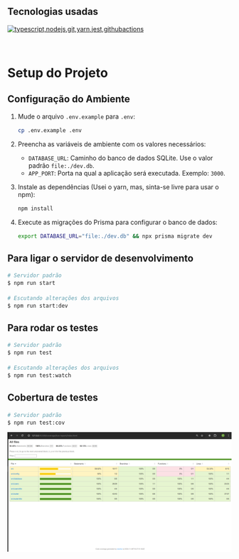 ## Tecnologias usadas

  <a href="https://go-skill-icons.vercel.app/">
    <img src="https://go-skill-icons.vercel.app/api/icons?i=typescript,nodejs,git,yarn,jest,githubactions" alt="typescript,nodejs,git,yarn,jest,githubactions" />
  </a>

<br>
<br>
<br>

# Setup do Projeto

## Configuração do Ambiente

1. Mude o arquivo `.env.example` para `.env`:

   ```bash
   cp .env.example .env
   ```

2. Preencha as variáveis de ambiente com os valores necessários:

   - `DATABASE_URL`: Caminho do banco de dados SQLite. Use o valor padrão `file:./dev.db`.
   - `APP_PORT`: Porta na qual a aplicação será executada. Exemplo: `3000`.

3. Instale as dependências (Usei o yarn, mas, sinta-se livre para usar o npm):

   ```bash
   npm install
   ```

4. Execute as migrações do Prisma para configurar o banco de dados:
   ```bash
   export DATABASE_URL="file:./dev.db" && npx prisma migrate dev
   ```

## Para ligar o servidor de desenvolvimento

```bash
# Servidor padrão
$ npm run start

# Escutando alterações dos arquivos
$ npm run start:dev
```

## Para rodar os testes

```bash
# Servidor padrão
$ npm run test

# Escutando alterações dos arquivos
$ npm run test:watch
```

## Cobertura de testes

```bash
# Servidor padrão
$ npm run test:cov

```

![Cobertura de testes](coverage.png)
